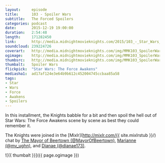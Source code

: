 ```yaml
---
layout:     episode
title:      103 - Spoiler Wars
subtitle:   The Forced Spoilers
categories: podcast
date:       2015-12-19 19:00:00
duration:   2:54:48
length:     171282450
link:       http://media.midnightmovieknights.com/2015/103_-_Star_Wars_The_Force_Awakens.m4a
soundcloud: 239224726
coverart:   http://media.midnightmovieknights.com/img/MMK103_SpoilerWars-1400x1400.png
ogimage:    http://media.midnightmovieknights.com/img/MMK103_SpoilerWars-750x750.png
thumbsrc:   http://media.midnightmovieknights.com/img/MMK103_SpoilerWars-200x200.png
thumbalt:   Spoiler Wars
flickpick:  "Star Wars: The Force Awakens"
mediasha1:  ad17af124e3e64b9b612c452004745ccbaa85a58
tags:
- Star
- Wars
- Force
- Awakens
- Spoilers
---
```

In this installment, the Knights babble for a bit and then spoil the hell out of Star Wars: The Force Awakens scene by scene as best they could remember it.

The Knights were joined in the [Mixlr](http://mixlr.com/{{ site.mixlrstub }}/) chat by [The Mayor of Beertown (@MayorOfBeertown)](https://twitter.com/MayorOfBeertown), [Marianne (@mv_ughn)](https://twitter.com/mv_ughn), and [Dianae (@dianae173)](https://twitter.com/dianae173).

![{{ thumbalt }}]({{ page.ogimage }})
